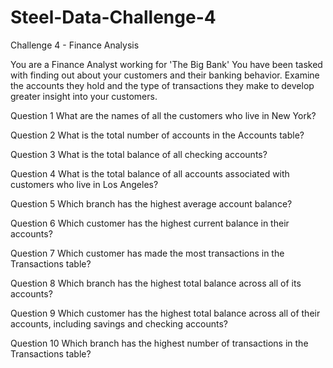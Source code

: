 # Steel-Data-Challenge-4
Challenge 4 - Finance Analysis

You are a Finance Analyst working for 'The Big Bank'
You have been tasked with finding out about your customers and their banking behavior. Examine the accounts they hold and the type of transactions they make to develop greater insight into your customers.

Question 1 What are the names of all the customers who live in New York?

Question 2 What is the total number of accounts in the Accounts table?

Question 3 What is the total balance of all checking accounts?

Question 4 What is the total balance of all accounts associated with customers who live in Los Angeles?

Question 5 Which branch has the highest average account balance?

Question 6 Which customer has the highest current balance in their accounts?

Question 7 Which customer has made the most transactions in the Transactions table?

Question 8 Which branch has the highest total balance across all of its accounts?

Question 9 Which customer has the highest total balance across all of their accounts, including savings and checking accounts?

Question 10 Which branch has the highest number of transactions in the Transactions table?
